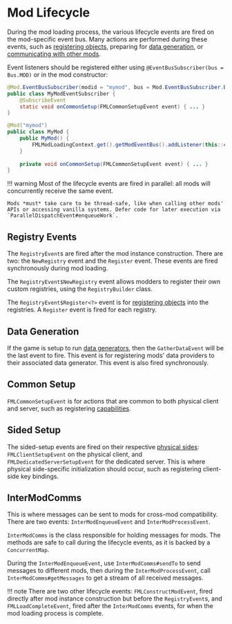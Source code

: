 Mod Lifecycle
==============

During the mod loading process, the various lifecycle events are fired on the mod-specific event bus. Many actions are performed during these events, such as [registering objects][registering], preparing for [data generation][datagen], or [communicating with other mods][imc].

Event listeners should be registered either using `@EventBusSubscriber(bus = Bus.MOD)` or in the mod constructor:

```Java
@Mod.EventBusSubscriber(modid = "mymod", bus = Mod.EventBusSubscriber.Bus.MOD)
public class MyModEventSubscriber {
    @SubscribeEvent
    static void onCommonSetup(FMLCommonSetupEvent event) { ... }
}

@Mod("mymod")
public class MyMod {
    public MyMod() {
        FMLModLoadingContext.get().getModEventBus().addListener(this::commonSetup);
    } 
  
    private void onCommonSetup(FMLCommonSetupEvent event) { ... }
}
```

!!! warning
    Most of the lifecycle events are fired in parallel: all mods will concurrently receive the same event.
    
    Mods *must* take care to be thread-safe, like when calling other mods' APIs or accessing vanilla systems. Defer code for later execution via `ParallelDispatchEvent#enqueueWork`.

Registry Events
---------------

The `RegistryEvent`s are fired after the mod instance construction. There are two: the `NewRegistry` event and the `Register` event. These events are fired synchronously during mod loading.

The `RegistryEvent$NewRegistry` event allows modders to register their own custom registries, using the `RegistryBuilder` class.

The `RegistryEvent$Register<?>` event is for [registering objects][registering] into the registries. A `Register` event is fired for each registry. 

Data Generation
---------------

If the game is setup to run [data generators][datagen], then the `GatherDataEvent` will be the last event to fire. This event is for registering mods' data providers to their associated data generator. This event is also fired synchronously.

Common Setup
------------

`FMLCommonSetupEvent` is for actions that are common to both physical client and server, such as registering [capabilities][capabilities].

Sided Setup
-----------

The sided-setup events are fired on their respective [physical sides][sides]: `FMLClientSetupEvent` on the physical client, and `FMLDedicatedServerSetupEvent` for the dedicated server. This is where physical side-specific initialization should occur, such as registering client-side key bindings.

InterModComms
-------------

This is where messages can be sent to mods for cross-mod compatibility. There are two events: `InterModEnqueueEvent` and `InterModProcessEvent`.

`InterModComms` is the class responsible for holding messages for mods. The methods are safe to call during the lifecycle events, as it is backed by a `ConcurrentMap`.

During the `InterModEnqueueEvent`, use `InterModComms#sendTo` to send messages to different mods, then during the `InterModProcessEvent`, call `InterModComms#getMessages` to get a stream of all received messages.

!!! note
    There are two other lifecycle events: `FMLConstructModEvent`, fired directly after mod instance construction but before the `RegistryEvent`s, and `FMLLoadCompleteEvent`, fired after the `InterModComms` events, for when the mod loading process is complete.

[registering]: registries.md#methods-for-registering
[capabilities]: ../datastorage/capabilities.md
[datagen]: ../datagen/intro.md
[imc]: lifecycle.md#intermodcomms
[sides]: sides.md
